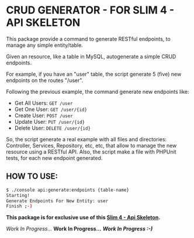 # CRUD GENERATOR - FOR SLIM 4 - API SKELETON

This package provide a command to generate RESTful endpoints, to manage any simple entity/table.

Given an resource, like a table in MySQL, autogenerate a simple CRUD endpoints.

For example, if you have an "user" table, the script generate 5 (five) new endpoints on the routes "/user".

Following the previous example, the command generate new endpoints like:

- Get All Users: `GET /user`
- Get One User: `GET /user/{id}`
- Create User: `POST /user`
- Update User: `PUT /user/{id}`
- Delete User: `DELETE /user/{id}`

So, the script generate a real example with all files and directories: Controller, Services, Repository, etc, etc, that allow to manage the new resource using a RESTful API.
Also, the script make a file with PHPUnit tests, for each new endpoint generated.


## HOW TO USE:

```bash
$ ./console api:generate:endpoints {table-name}
Starting!
Generate Endpoints For New Entity: user
Finish ;-)
```

**This package is for exclusive use of this [Slim 4 - Api Skeleton](https://github.com/maurobonfietti/slim4-api-skeleton).**

*Work In Progress...*
**Work In Progress...**
***Work In Progress :-)***
